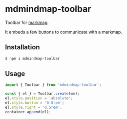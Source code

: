 # mdmindmap-toolbar

Toolbar for [markmap](https://markmap.js.org/).

It embeds a few buttons to communicate with a markmap.

## Installation

```sh
$ npm i mdmindmap-toolbar
```

## Usage

```js
import { Toolbar } from 'mdmindmap-toolbar';

const { el } = Toolbar.create(mm);
el.style.position = 'absolute';
el.style.bottom = '0.5rem';
el.style.right = '0.5rem';
container.append(el);
```
